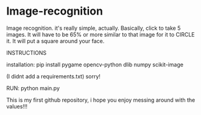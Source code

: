 # Image-recognition
Image recognition. it's really simple, actually.
Basically, click to take 5 images. It will have to be 65% or more similar to that image for it to CIRCLE it.
It will put a square around your face.

INSTRUCTIONS

installation:
pip install pygame opencv-python dlib numpy scikit-image

(I didnt add a requirements.txt) sorry!

RUN:
python main.py


This is my first github repository, i hope you enjoy messing around with the values!!!
